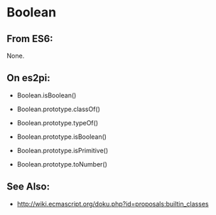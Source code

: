 Boolean
======

From ES6:
--------
None.

On es2pi:
---------

+ Boolean.isBoolean()

+ Boolean.prototype.classOf()
+ Boolean.prototype.typeOf()
+ Boolean.prototype.isBoolean()
+ Boolean.prototype.isPrimitive()

+ Boolean.prototype.toNumber()

See Also:
---------

+ http://wiki.ecmascript.org/doku.php?id=proposals:builtin_classes
